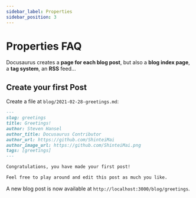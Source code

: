 ```yaml
---
sidebar_label: Properties
sidebar_position: 3
---
```


# Properties FAQ

Docusaurus creates a **page for each blog post**, but also a **blog index page**, a **tag system**, an **RSS** feed...

## Create your first Post

Create a file at `blog/2021-02-28-greetings.md`:

```md title="blog/2021-02-28-greetings.md"
---
slug: greetings
title: Greetings!
author: Steven Hansel
author_title: Docusaurus Contributor
author_url: https://github.com/ShinteiMai
author_image_url: https://github.com/ShinteiMai.png
tags: [greetings]
---

Congratulations, you have made your first post!

Feel free to play around and edit this post as much you like.
```

A new blog post is now available at `http://localhost:3000/blog/greetings`.
